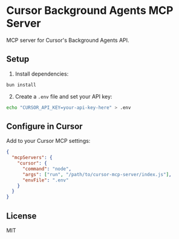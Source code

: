 # Cursor Background Agents MCP Server

MCP server for Cursor's Background Agents API.

## Setup

1. Install dependencies:

```bash
bun install
```

2. Create a `.env` file and set your API key:

```bash
echo "CURSOR_API_KEY=your-api-key-here" > .env
```

## Configure in Cursor

Add to your Cursor MCP settings:

```json
{
  "mcpServers": {
    "cursor": {
      "command": "node",
      "args": ["run", "/path/to/cursor-mcp-server/index.js"],
      "envFile": ".env"
    }
  }
}
```

## License

MIT
